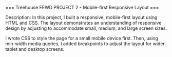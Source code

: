 === Treehouse FEWD PROJECT 2 - Mobile-first Responsive Layout ===

Description:
In this project, I built a responsive, mobile-first layout using HTML and CSS. The layout demonstrates an understanding of responsive design by adjusting to accommodate small, medium, and large screen sizes.

I wrote CSS to style the page for a small mobile device first. Then, using min-width media queries, I added breakpoints to adjust the layout for wider tablet and desktop screens.
